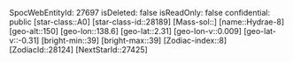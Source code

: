 ﻿---
location: [2.31,138.6,150]
type: Station
tags:
- astro/Star

---
SpocWebEntityId: 27697
isDeleted: false
isReadOnly: false
confidential: public
[star-class::A0]
[star-class-id::28189]
[Mass-sol::]
[name::Hydrae-8]
[geo-alt::150]
[geo-lon::138.6]
[geo-lat::2.31]
[geo-lon-v::0.009]
[geo-lat-v::-0.31]
[bright-min::39]
[bright-max::39]
[Zodiac-index::8]
[ZodiacId::28124]
[NextStarId::27425]

